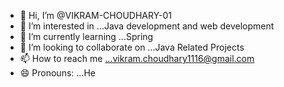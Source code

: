 - 👋 Hi, I’m @VIKRAM-CHOUDHARY-01
- 👀 I’m interested in ...Java development and web development
- 🌱 I’m currently learning ...Spring
- 💞️ I’m looking to collaborate on ...Java Related Projects
- 📫 How to reach me ...vikram.choudhary1116@gmail.com
- 😄 Pronouns: ...He


<!---
VIKRAM-CHOUDHARY-01/VIKRAM-CHOUDHARY-01 is a ✨ special ✨ repository because its `README.md` (this file) appears on your GitHub profile.
You can click the Preview link to take a look at your changes.
--->
